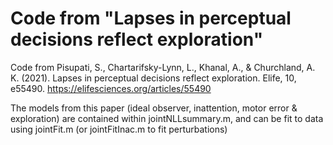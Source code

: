 # Code from "Lapses in perceptual decisions reflect exploration"

Code from Pisupati, S., Chartarifsky-Lynn, L., Khanal, A., & Churchland, A. K. (2021). 
Lapses in perceptual decisions reflect exploration. Elife, 10, e55490.
https://elifesciences.org/articles/55490

The models from this paper (ideal observer, inattention, motor error & exploration) 
are contained within jointNLLsummary.m, and can be fit to data using jointFit.m (or jointFitInac.m to fit perturbations)
